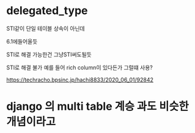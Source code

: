 # delegated_type

STI같이 단일 테이블 상속이 아닌데

6.1에들어올듯

STI로 해결 가능한건 그냥STI써도될듯

STI로 해결 불가 예를 들어 rich column이 있다든가 그럴떄 사용?


https://techracho.bpsinc.jp/hachi8833/2020_06_01/92842



# django 의 multi table 계승 과도 비슷한 개념이라고
